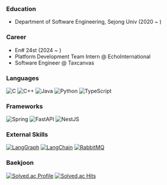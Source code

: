 ### Education
- Department of Software Engineering, Sejong Univ (2020 ~ )

### Career

- En# 24st (2024 ~ )
- Platform Development Team Intern @ EchoInternational
- Software Engineer @ Taxcanvas

### Languages
![C](https://img.shields.io/badge/c-%2300599C.svg?style=for-the-badge&logo=c&logoColor=white)
![C++](https://img.shields.io/badge/c++-%2300599C.svg?style=for-the-badge&logo=c%2B%2B&logoColor=white)
![Java](https://img.shields.io/badge/java-%23ED8B00.svg?style=for-the-badge&logo=openjdk&logoColor=white)
![Python](https://img.shields.io/badge/python-3670A0?style=for-the-badge&logo=python&logoColor=ffdd54)
![TypeScript](https://img.shields.io/badge/typescript-%23007ACC.svg?style=for-the-badge&logo=typescript&logoColor=white)

### Frameworks
![Spring](https://img.shields.io/badge/spring-%236DB33F.svg?style=for-the-badge&logo=spring&logoColor=white)
![FastAPI](https://img.shields.io/badge/FastAPI-005571?style=for-the-badge&logo=fastapi)
![NestJS](https://img.shields.io/badge/nestjs-%23E0234E.svg?style=for-the-badge&logo=nestjs&logoColor=white)

### External Skills
[![LangGraph](https://img.shields.io/badge/LangGraph-1C3C3C?style=for-the-badge&logo=langgraph&logoColor=white)](https://github.com/your-repo/langgraph)
[![LangChain](https://img.shields.io/badge/LangChain-1C3C3C?style=for-the-badge&logo=langchain&logoColor=green)](https://github.com/langchain-ai/langchain)
[![RabbitMQ](https://img.shields.io/badge/RabbitMQ-FF6600?style=for-the-badge&logo=rabbitmq&logoColor=white)](https://www.rabbitmq.com/)

<!-- ### Communication
[![Jira](https://img.shields.io/badge/Jira-0052CC?style=for-the-badge&logo=jira&logoColor=white)](https://www.atlassian.com/software/jira)
[![Slack](https://img.shields.io/badge/Slack-4A154B?style=for-the-badge&logo=slack&logoColor=white)](https://slack.com)
[![Notion](https://img.shields.io/badge/Notion-000000?style=for-the-badge&logo=notion&logoColor=white)](https://www.notion.so)
[![Redmine](https://img.shields.io/badge/Redmine-B32024?style=for-the-badge&logo=redmine&logoColor=white)](https://www.redmine.org) -->

### Baekjoon
[![Solved.ac Profile](http://mazassumnida.wtf/api/v2/generate_badge?boj=mintuchel)](https://solved.ac/mintuchel/)
[![Solved.ac Hits](http://mazandi.herokuapp.com/api?handle=mintuchel&theme=warm)](https://www.acmicpc.net/user/mintuchel)